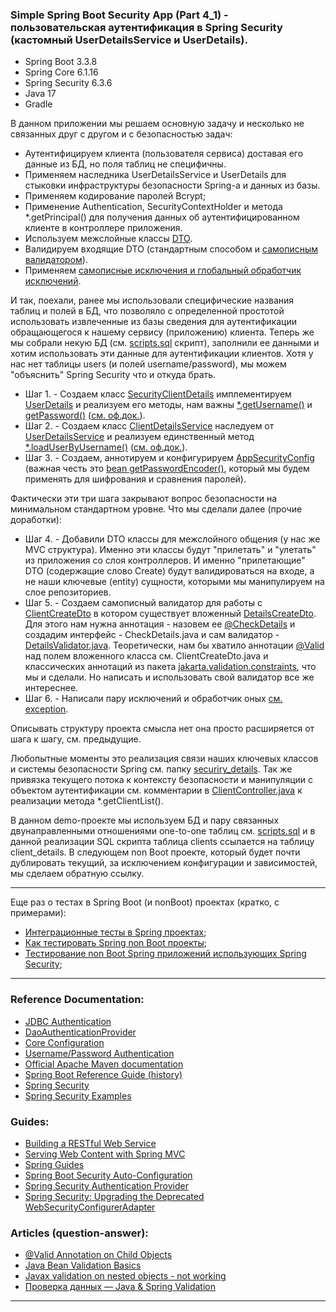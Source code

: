 ### Simple Spring Boot Security App (Part 4_1) - пользовательская аутентификация в Spring Security (кастомный UserDetailsService и UserDetails).

- Spring Boot 3.3.8
- Spring Core 6.1.16
- Spring Security 6.3.6
- Java 17
- Gradle

В данном приложении мы решаем основную задачу и несколько не связанных друг с другом и с безопасностью задач:
- Аутентифицируем клиента (пользователя сервиса) доставая его данные из БД, но поля таблиц не специфичны.
- Применяем наследника UserDetailsService и UserDetails для стыковки инфраструктуры безопасности Spring-a и данных из базы.
- Применяем кодирование паролей Bcrypt;
- Применение Authentication, SecurityContextHolder и метода *.getPrincipal() для получения данных об аутентифицированном клиенте в контроллере приложения. 
- Используем межслойные классы [DTO](https://github.com/JcoderPaul/SPRING_SECURITY-Short_Guide/tree/master/Security_part_4_1/src/main/java/me/oldboy/dto).
- Валидируем входящие DTO (cтандартным способом и [самописным валидатором](https://github.com/JcoderPaul/SPRING_SECURITY-Short_Guide/tree/master/Security_part_4_1/src/main/java/me/oldboy/validation)).
- Применяем [самописные исключения и глобальный обработчик исключений](https://github.com/JcoderPaul/SPRING_SECURITY-Short_Guide/tree/master/Security_part_4_1/src/main/java/me/oldboy/exception).

И так, поехали, ранее мы использовали специфические названия таблиц и полей в БД, что позволяло с определенной простотой 
использовать извлеченные из базы сведения для аутентификации обращающегося к нашему сервису (приложению) клиента. Теперь
же мы собрали некую БД (см. [scripts.sql](https://github.com/JcoderPaul/SPRING_SECURITY-Short_Guide/blob/master/Security_part_4_1/DOC/scripts.sql) скрипт), заполнили ее данными и хотим использовать эти данные для аутентификации 
клиентов. Хотя у нас нет таблицы users (и полей username/password), мы можем "объяснить" Spring Security что и откуда брать.
- Шаг 1. - Создаем класс [SecurityClientDetails](https://github.com/JcoderPaul/SPRING_SECURITY-Short_Guide/blob/master/Security_part_4_1/src/main/java/me/oldboy/config/securiry_details/SecurityClientDetails.java) имплементируем [UserDetails](https://docs.spring.io/spring-security/site/docs/current/api/org/springframework/security/core/userdetails/UserDetails.html) и реализуем его методы, нам важны [*.getUsername()](https://docs.spring.io/spring-security/site/docs/current/api/org/springframework/security/core/userdetails/UserDetails.html#getUsername()) и [getPassword()](https://docs.spring.io/spring-security/site/docs/current/api/org/springframework/security/core/userdetails/UserDetails.html#getPassword()) ([см. оф.док.](https://docs.spring.io/spring-security/reference/servlet/authentication/passwords/user-details.html)).
- Шаг 2. - Создаем класс [ClientDetailsService](https://github.com/JcoderPaul/SPRING_SECURITY-Short_Guide/blob/master/Security_part_4_1/src/main/java/me/oldboy/config/securiry_details/ClientDetailsService.java) наследуем от [UserDetailsService](https://docs.spring.io/spring-security/reference/api/java/org/springframework/security/core/userdetails/UserDetailsService.html) и реализуем единственный метод [*.loadUserByUsername()](https://docs.spring.io/spring-security/reference/api/java/org/springframework/security/core/userdetails/UserDetailsService.html#loadUserByUsername(java.lang.String)) ([см. оф.док.](https://docs.spring.io/spring-security/reference/servlet/authentication/passwords/user-details-service.html)).
- Шаг 3. - Создаем, аннотируем и конфигурируем [AppSecurityConfig](https://github.com/JcoderPaul/SPRING_SECURITY-Short_Guide/blob/master/Security_part_4_1/src/main/java/me/oldboy/config/AppSecurityConfig.java) (важная честь это [bean getPasswordEncoder()](https://github.com/JcoderPaul/SPRING_SECURITY-Short_Guide/blob/master/Security_part_4_1/src/main/java/me/oldboy/config/AppSecurityConfig.java#L61), который мы будем применять для шифрования и сравнения паролей).

Фактически эти три шага закрывают вопрос безопасности на минимальном стандартном уровне. Что мы сделали далее (прочие доработки):

- Шаг 4. - Добавили DTO классы для межслойного общения (у нас же MVC структура). Именно эти классы будут "прилетать" и 
"улетать" из приложения со слоя контроллеров. И именно "прилетающие" DTO (содержащие слово Create) будут валидироваться на входе, 
а не наши ключевые (entity) сущности, которыми мы манипулируем на слое репозиториев.
- Шаг 5. - Создаем самописный валидатор для работы с [ClientCreateDto](https://github.com/JcoderPaul/SPRING_SECURITY-Short_Guide/blob/master/Security_part_4_1/src/main/java/me/oldboy/dto/client_dto/ClientCreateDto.java) в котором существует вложенный [DetailsCreateDto](https://github.com/JcoderPaul/SPRING_SECURITY-Short_Guide/blob/master/Security_part_4_1/src/main/java/me/oldboy/dto/details_dto/DetailsCreateDto.java). 
Для этого нам нужна аннотация - назовем ее [@CheckDetails](https://github.com/JcoderPaul/SPRING_SECURITY-Short_Guide/blob/master/Security_part_4_1/src/main/java/me/oldboy/validation/annitation/CheckDetails.java) и создадим интерфейс - CheckDetails.java и сам валидатор - 
[DetailsValidator.java](https://github.com/JcoderPaul/SPRING_SECURITY-Short_Guide/blob/master/Security_part_4_1/src/main/java/me/oldboy/validation/validator/DetailsValidator.java). Теоретически, нам бы хватило аннотации [@Valid](https://jakarta.ee/specifications/bean-validation/3.0/apidocs/jakarta/validation/valid) над полем вложенного класса см. ClientCreateDto.java 
и классических аннотаций из пакета [jakarta.validation.constraints](https://jakarta.ee/specifications/bean-validation/3.0/apidocs/jakarta/validation/constraints/package-summary), что мы и сделали. Но написать и использовать свой 
валидатор все же интереснее.
- Шаг 6. - Написали пару исключений и обработчик оных [см. exception](https://github.com/JcoderPaul/SPRING_SECURITY-Short_Guide/tree/master/Security_part_4_1/src/main/java/me/oldboy/exception).

Описывать структуру проекта смысла нет она просто расширяется от шага к шагу, см. предыдущие.

Любопытные моменты это реализация связи наших ключевых классов и системы безопасности Spring см. папку [securiry_details](https://github.com/JcoderPaul/SPRING_SECURITY-Short_Guide/tree/master/Security_part_4_1/src/main/java/me/oldboy/config/securiry_details).
Так же привязка текущего потока к контексту безопасности и манипуляции с объектом аутентификации см. комментарии в 
[ClientController.java](https://github.com/JcoderPaul/SPRING_SECURITY-Short_Guide/blob/master/Security_part_4_1/src/main/java/me/oldboy/controllers/ClientController.java) к реализации метода *.getClientList().   

В данном demo-проекте мы используем БД и пару связанных двунаправленными отношениями one-to-one таблиц см. [scripts.sql](https://github.com/JcoderPaul/SPRING_SECURITY-Short_Guide/blob/master/Security_part_4_1/DOC/scripts.sql) 
и в данной реализации SQL скрипта таблица clients ссылается на таблицу client_details. В следующем non Boot проекте,
который будет почти дублировать текущий, за исключением конфигурации и зависимостей, мы сделаем обратную ссылку.
________________________________________________________________________________________________________________________
Еще раз о тестах в Spring Boot (и nonBoot) проектах (кратко, с примерами):
- [Интеграционные тесты в Spring проектах](https://github.com/JcoderPaul/SPRING_SECURITY-Short_Guide/blob/master/Security_part_4_1/DOC/Once_again_about_tests/AboutIntegrationTest.md);
- [Как тестировать Spring non Boot проекты](https://github.com/JcoderPaul/SPRING_SECURITY-Short_Guide/blob/master/Security_part_4_1/DOC/Once_again_about_tests/SpringNonBootAppTests.md);
- [Тестирование non Boot Spring приложений использующих Spring Security](https://github.com/JcoderPaul/SPRING_SECURITY-Short_Guide/blob/master/Security_part_4_1/DOC/Once_again_about_tests/TestsNonBootAppWithSpringSecurity.md);
________________________________________________________________________________________________________________________
### Reference Documentation:

* [JDBC Authentication](https://docs.spring.io/spring-security/reference/servlet/authentication/passwords/jdbc.html#servlet-authentication-jdbc-datasource)
* [DaoAuthenticationProvider](https://docs.spring.io/spring-security/reference/servlet/authentication/passwords/dao-authentication-provider.html)
* [Core Configuration](https://docs.spring.io/spring-security/reference/servlet/oauth2/login/core.html)
* [Username/Password Authentication](https://docs.spring.io/spring-security/reference/servlet/authentication/passwords/index.html#publish-authentication-manager-bean)
* [Official Apache Maven documentation](https://maven.apache.org/guides/index.html)
* [Spring Boot Reference Guide (history)](https://docs.spring.io/spring-boot/docs/)
* [Spring Security](https://spring.io/projects/spring-security)
* [Spring Security Examples](https://spring.io/projects/spring-security#samples)

### Guides:

* [Building a RESTful Web Service](https://spring.io/guides/gs/rest-service/)
* [Serving Web Content with Spring MVC](https://spring.io/guides/gs/serving-web-content/)
* [Spring Guides](https://spring.io/guides)
* [Spring Boot Security Auto-Configuration](https://www.baeldung.com/spring-boot-security-autoconfiguration)
* [Spring Security Authentication Provider](https://www.baeldung.com/spring-security-authentication-provider)
* [Spring Security: Upgrading the Deprecated WebSecurityConfigurerAdapter](https://www.baeldung.com/spring-deprecated-websecurityconfigureradapter)

### Articles (question-answer):

* [@Valid Annotation on Child Objects](https://www.baeldung.com/java-valid-annotation-child-objects)
* [Java Bean Validation Basics](https://www.baeldung.com/java-validation)
* [Javax validation on nested objects - not working](https://stackoverflow.com/questions/53999226/javax-validation-on-nested-objects-not-working)
* [Проверка данных — Java & Spring Validation](https://habr.com/ru/articles/424819/)
________________________________________________________________________________________________________________________